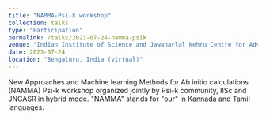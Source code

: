 ```yaml
---
title: "NAMMA-Psi-k workshop"
collection: talks
type: "Participation"
permalink: /talks/2023-07-24-namma-psik
venue: "Indian Institute of Science and Jawaharlal Nehru Centre for Advanced Scientific Research"
date: 2023-07-24
location: "Bengaluru, India (virtual)"
---
```


New Approaches and Machine learning Methods for Ab initio calculations (NAMMA) Psi-k workshop organized jointly by Psi-k community, IISc and JNCASR in hybrid mode. "NAMMA" stands for "our" in Kannada and Tamil languages.
